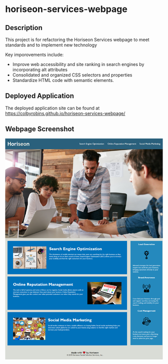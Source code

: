 # horiseon-services-webpage

## Description

This project is for refactoring the Horiseon Services webpage to meet standards and to implement new technology

Key imporovements include:

- Improve web accessibility and site ranking in search engines by incorporating alt attributes
- Consolidated and organized CSS selectors and properties
- Standardize HTML code with semantic elements.


## Deployed Application

The deployed application site can be found at https://colbyrobins.github.io/horiseon-services-webpage/

## Webpage Screenshot

![The Horiseon webpage](./assets/images/colbyrobins.github.io_horiseon-services-webpage_.png)
